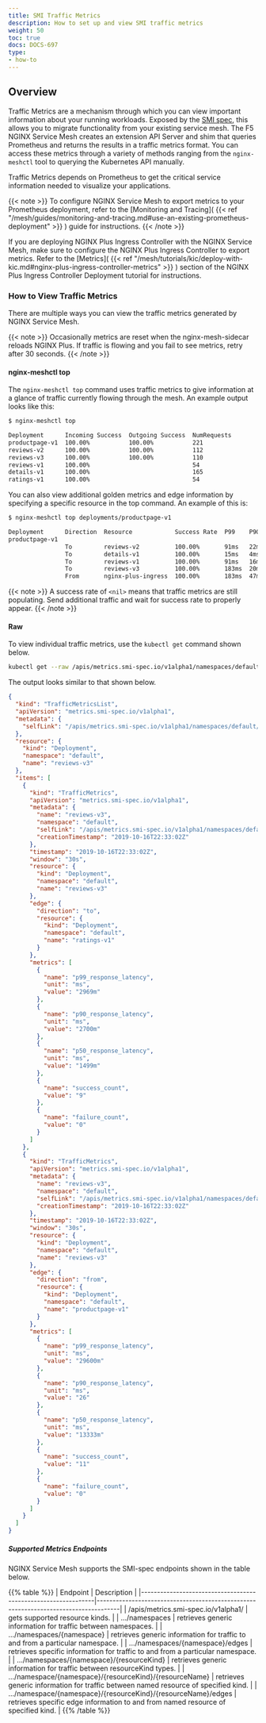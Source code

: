 ```yaml
---
title: SMI Traffic Metrics
description: How to set up and view SMI traffic metrics
weight: 50
toc: true
docs: DOCS-697
type:
- how-to
---
```


## Overview

Traffic Metrics are a mechanism through which you can view important information about your running workloads. Exposed by the [SMI spec](https://github.com/servicemeshinterface/smi-spec), this allows you to migrate functionality from your existing service mesh. The F5 NGINX Service Mesh creates an extension API Server and shim that queries Prometheus and returns the results in a traffic metrics format. You can access these metrics through a variety of methods ranging from the `nginx-meshctl` tool to querying the Kubernetes API manually.

Traffic Metrics depends on Prometheus to get the critical service information needed to visualize your applications.

{{< note >}}
To configure NGINX Service Mesh to export metrics to your Prometheus deployment, refer to the [Monitoring and Tracing]( {{< ref "/mesh/guides/monitoring-and-tracing.md#use-an-existing-prometheus-deployment" >}} ) guide for instructions.
{{< /note >}}

If you are deploying NGINX Plus Ingress Controller with the NGINX Service Mesh, make sure to configure the NGINX Plus Ingress Controller to export metrics.
Refer to the [Metrics]( {{< ref "/mesh/tutorials/kic/deploy-with-kic.md#nginx-plus-ingress-controller-metrics" >}} ) section of the NGINX Plus Ingress Controller Deployment tutorial for instructions.

### How to View Traffic Metrics

There are multiple ways you can view the traffic metrics generated by NGINX Service Mesh.

{{< note >}}
Occasionally metrics are reset when the nginx-mesh-sidecar reloads NGINX Plus. If traffic is flowing and you
fail to see metrics, retry after 30 seconds.
{{< /note >}}

#### nginx-meshctl top

The `nginx-meshctl top` command uses traffic metrics to give information at a glance of traffic currently flowing through the mesh. An example output looks like this:

```txt
$ nginx-meshctl top

Deployment      Incoming Success  Outgoing Success  NumRequests
productpage-v1  100.00%           100.00%           221
reviews-v2      100.00%           100.00%           112
reviews-v3      100.00%           100.00%           110
reviews-v1      100.00%                             54
details-v1      100.00%                             165
ratings-v1      100.00%                             54
```

You can also view additional golden metrics and edge information by specifying a specific resource in the top command. An example of this is:

```txt
$ nginx-meshctl top deployments/productpage-v1

Deployment      Direction  Resource            Success Rate  P99    P90   P50   NumRequests
productpage-v1
                To         reviews-v2          100.00%       91ms   22ms  15ms  54
                To         details-v1          100.00%       15ms   4ms   2ms   160
                To         reviews-v1          100.00%       91ms   16ms  5ms   54
                To         reviews-v3          100.00%       183ms  20ms  14ms  52
                From       nginx-plus-ingress  100.00%       183ms  47ms  31ms  161
```

{{< note >}}
A success rate of `<nil>` means that traffic metrics are still populating. Send additional traffic and wait for success rate to properly appear.
{{< /note >}}

#### Raw

To view individual traffic metrics, use the `kubectl get` command shown below.

```bash
kubectl get --raw /apis/metrics.smi-spec.io/v1alpha1/namespaces/default/deployments/reviews-v3/edges
```

The output looks similar to that shown below.

```json
{
  "kind": "TrafficMetricsList",
  "apiVersion": "metrics.smi-spec.io/v1alpha1",
  "metadata": {
    "selfLink": "/apis/metrics.smi-spec.io/v1alpha1/namespaces/default/deployments/reviews-v3/edges"
  },
  "resource": {
    "kind": "Deployment",
    "namespace": "default",
    "name": "reviews-v3"
  },
  "items": [
    {
      "kind": "TrafficMetrics",
      "apiVersion": "metrics.smi-spec.io/v1alpha1",
      "metadata": {
        "name": "reviews-v3",
        "namespace": "default",
        "selfLink": "/apis/metrics.smi-spec.io/v1alpha1/namespaces/default/deployments/reviews-v3/edges",
        "creationTimestamp": "2019-10-16T22:33:02Z"
      },
      "timestamp": "2019-10-16T22:33:02Z",
      "window": "30s",
      "resource": {
        "kind": "Deployment",
        "namespace": "default",
        "name": "reviews-v3"
      },
      "edge": {
        "direction": "to",
        "resource": {
          "kind": "Deployment",
          "namespace": "default",
          "name": "ratings-v1"
        }
      },
      "metrics": [
        {
          "name": "p99_response_latency",
          "unit": "ms",
          "value": "2969m"
        },
        {
          "name": "p90_response_latency",
          "unit": "ms",
          "value": "2700m"
        },
        {
          "name": "p50_response_latency",
          "unit": "ms",
          "value": "1499m"
        },
        {
          "name": "success_count",
          "value": "9"
        },
        {
          "name": "failure_count",
          "value": "0"
        }
      ]
    },
    {
      "kind": "TrafficMetrics",
      "apiVersion": "metrics.smi-spec.io/v1alpha1",
      "metadata": {
        "name": "reviews-v3",
        "namespace": "default",
        "selfLink": "/apis/metrics.smi-spec.io/v1alpha1/namespaces/default/deployments/reviews-v3/edges",
        "creationTimestamp": "2019-10-16T22:33:02Z"
      },
      "timestamp": "2019-10-16T22:33:02Z",
      "window": "30s",
      "resource": {
        "kind": "Deployment",
        "namespace": "default",
        "name": "reviews-v3"
      },
      "edge": {
        "direction": "from",
        "resource": {
          "kind": "Deployment",
          "namespace": "default",
          "name": "productpage-v1"
        }
      },
      "metrics": [
        {
          "name": "p99_response_latency",
          "unit": "ms",
          "value": "29600m"
        },
        {
          "name": "p90_response_latency",
          "unit": "ms",
          "value": "26"
        },
        {
          "name": "p50_response_latency",
          "unit": "ms",
          "value": "13333m"
        },
        {
          "name": "success_count",
          "value": "11"
        },
        {
          "name": "failure_count",
          "value": "0"
        }
      ]
    }
  ]
}
```

##### Supported Metrics Endpoints

NGINX Service Mesh supports the SMI-spec endpoints shown in the table below.

{{% table %}}
| Endpoint                                                      | Description                                                                         |
|---------------------------------------------------------------|-------------------------------------------------------------------------------------|
| /apis/metrics.smi-spec.io/v1alpha1/                           | gets supported resource kinds.                                                      |
| .../namespaces                                                | retrieves generic information for traffic between namespaces.                       |
| .../namespaces/{namespace}                                    | retrieves generic information for traffic to and from a particular namespace.       |
| .../namespaces/{namespace}/edges                              | retrieves specific information for traffic to and from a particular namespace.      |
| .../namespaces/{namespace}/{resourceKind}                     | retrieves generic information for traffic between resourceKind types.               |
| .../namespace/{namespace}/{resourceKind}/{resourceName}       | retrieves generic information for traffic between named resource of specified kind. |
| .../namespace/{namespace}/{resourceKind}/{resourceName}/edges | retrieves specific edge information to and from named resource of specified kind.   |
{{% /table %}}
